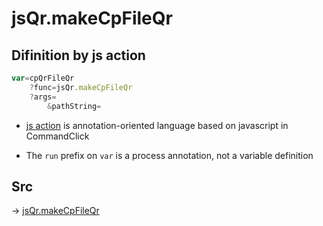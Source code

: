 # jsQr.makeCpFileQr

## Difinition by js action

```js.js
var=cpQrFileQr
	?func=jsQr.makeCpFileQr
	?args=
		&pathString=
```

- [js action](#) is annotation-oriented language based on javascript in CommandClick

- The `run` prefix on `var` is a process annotation, not a variable definition

## Src

-> [jsQr.makeCpFileQr](https://github.com/puutaro/CommandClick/blob/master/app/src/main/java/com/puutaro/commandclick/fragment_lib/terminal_fragment/js_interface/qr/JsQr.kt#L231)


